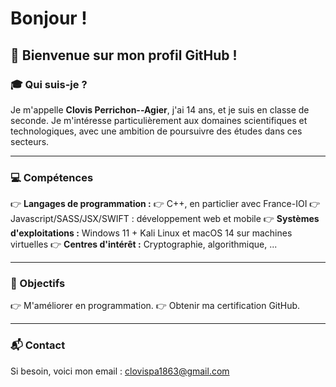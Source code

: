 # Bonjour !

## 👋 Bienvenue sur mon profil GitHub !

### 🎓 Qui suis-je ?
Je m'appelle **Clovis Perrichon--Agier**, j'ai 14 ans, et je suis en classe de seconde. Je m'intéresse particulièrement aux domaines scientifiques et technologiques, avec une ambition de poursuivre des études dans ces secteurs.

---

### 💻 Compétences
👉 **Langages de programmation :**
    👉 C++, en particlier avec France-IOI
    👉 Javascript/SASS/JSX/SWIFT : développement web et mobile
👉 **Systèmes d'exploitations :** Windows 11 + Kali Linux et macOS 14 sur machines virtuelles
👉 **Centres d'intérêt :** Cryptographie, algorithmique, ...

---

### 🌟 Objectifs
👉 M'améliorer en programmation.
👉 Obtenir ma certification GitHub.

---

### 📬 Contact
Si besoin, voici mon email : clovispa1863@gmail.com
